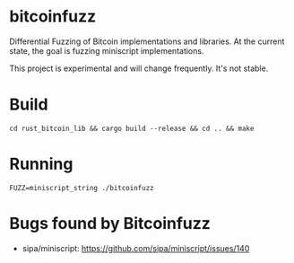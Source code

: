 # bitcoinfuzz

Differential Fuzzing of Bitcoin implementations and libraries. At the current state, the goal is fuzzing miniscript implementations.

This project is experimental and will change frequently. It's not stable.

# Build

`cd rust_bitcoin_lib && cargo build --release && cd .. && make`

# Running

`FUZZ=miniscript_string ./bitcoinfuzz`

# Bugs found by Bitcoinfuzz

- sipa/miniscript: https://github.com/sipa/miniscript/issues/140